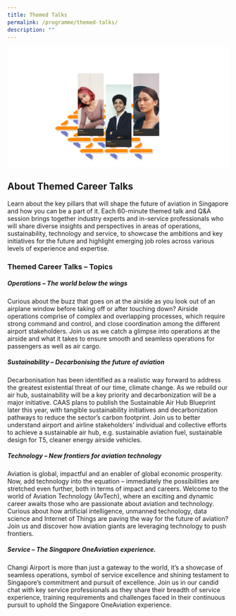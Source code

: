 ```yaml
---
title: Themed Talks
permalink: /programme/themed-talks/
description: ""
---
```

![](/images/themed_talks.png)

## About Themed Career Talks

Learn about the key pillars that will shape the future of aviation in Singapore and how you can be a part of it. Each 60-minute themed talk and Q&A session brings together industry experts and in-service professionals who will share diverse insights and perspectives in areas of operations, sustainability, technology and service, to showcase the ambitions and key initiatives for the future and highlight emerging job roles across various levels of experience and expertise.

### Themed Career Talks – Topics

##### Operations – The world below the wings

Curious about the buzz that goes on at the airside as you look out of an airplane window before taking off or after touching down? Airside operations comprise of complex and overlapping processes, which require strong command and control, and close coordination among the different airport stakeholders. Join us as we catch a glimpse into operations at the airside and what it takes to ensure smooth and seamless operations for passengers as well as air cargo.

##### Sustainability – Decarbonising the future of aviation

Decarbonisation has been identified as a realistic way forward to address the greatest existential threat of our time, climate change. As we rebuild our air hub, sustainability will be a key priority and decarbonization will be a major initiative. CAAS plans to publish the Sustainable Air Hub Blueprint later this year, with tangible sustainability initiatives and decarbonization pathways to reduce the sector’s carbon footprint. Join us to better understand airport and airline stakeholders’ individual and collective efforts to achieve a sustainable air hub, e.g. sustainable aviation fuel, sustainable design for T5, cleaner energy airside vehicles.

##### Technology – New frontiers for aviation technology

Aviation is global, impactful and an enabler of global economic prosperity. Now, add technology into the equation – immediately the possibilities are stretched even further, both in terms of impact and careers. Welcome to the world of Aviation Technology (AvTech), where an exciting and dynamic career awaits those who are passionate about aviation and technology. Curious about how artificial intelligence, unmanned technology, data science and Internet of Things are paving the way for the future of aviation? Join us and discover how aviation giants are leveraging technology to push frontiers.

##### Service – The Singapore OneAviation experience.

Changi Airport is more than just a gateway to the world, it’s a showcase of seamless operations, symbol of service excellence and shining testament to Singapore’s commitment and pursuit of excellence. Join us in our candid chat with key service professionals as they share their breadth of service experience, training requirements and challenges faced in their continuous pursuit to uphold the Singapore OneAviation experience.